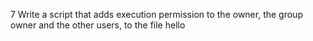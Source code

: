 7 Write a script that adds execution permission to the owner, the group owner and the other users, to the file hello

